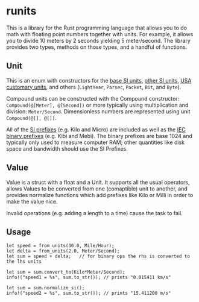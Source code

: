 runits
======

This is a library for the Rust programming language that allows you to do math with 
floating point numbers together with units. For example, it allows you to divide
10 meters by 2 seconds yielding 5 meter/second. The library provides two types, methods
on those types, and a handful of functions.

Unit
--------
This is an enum with constructors for the [base SI units](http://en.wikipedia.org/wiki/SI),
[other SI units](http://en.wikipedia.org/wiki/Non-SI_units_accepted_for_use_with_SI),
[USA customary units](http://en.wikipedia.org/wiki/United_States_customary_units), and others
(`LightYear`, `Parsec`, `Packet`, `Bit`, and `Byte`). 

Compound units can be constructed with the Compound constructor: `Compound(@[Meter], @[Second])`
or more typically using multiplication and division: `Meter/Second`. Dimensionless numbers are
represented using unit `Compound(@[], @[])`.

All of the [SI prefixes](http://en.wikipedia.org/wiki/Metric_prefix) (e.g. Kilo and Micro) are included as well as 
the [IEC binary prefixes](http://en.wikipedia.org/wiki/Binary_prefix) (e.g. Kibi and Mebi). The binary prefixes
are base 1024 and typically only used to measure computer RAM; other quantities like disk space and
bandwidth should use the SI Prefixes.

Value
--------
Value is a struct with a float and a Unit. It supports all the usual operators, allows Values
to be converted from one (comaptible) unit to another, and provides normalize functions
which add prefixes like Kilo or Milli in order to make the value nice.

Invalid operations (e.g. adding a length to a time) cause the task to fail.

Usage
--------
	let speed = from_units(30.0, Mile/Hour);
	let delta = from_units(2.0, Meter/Second);
	let sum = speed + delta;   // for binary ops the rhs is converted to the lhs units
	
	let sum = sum.convert_to(Kilo*Meter/Second);
	info!("speed1 = %s", sum.to_str()); // prints "0.015411 km/s"
	
	let sum = sum.normalize_si();
	info!("speed2 = %s", sum.to_str()); // prints "15.411200 m/s"
	